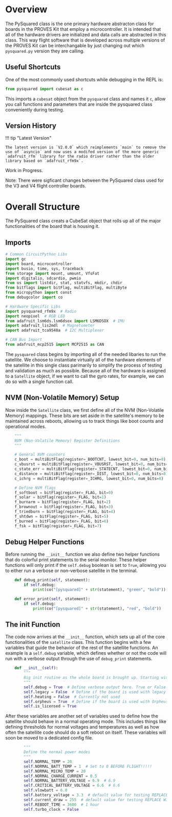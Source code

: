 # Overview
The PySquared class is the one primary hardware abstracton class for boards in the PROVES Kit that employ a microcontroller. It is intended that all of the hardware drivers are initialized and data calls are abstracted in this class. This way flight software that is developed across multiple versions of the PROVES Kit can be interchangable by just changing out which `pysquared.py` version they are calling. 

## Useful Shortcuts 
One of the most commonly used shortcuts while debugging in the REPL is: 
```py 
from pysquared import cubesat as c
```
This imports a `cubesat` object from the `pysquared` class and names it `c`, allow you call functions and parameters that are inside the pysquared class conveniently during testing. 

## Version History
!!! tip "Latest Version" 

    The latest version is `V2.0.0` which reimplements `main` to remove the use of `asyncio` and now uses a modifed version of the more generic `adafruit_rfm` library for the radio driver rather than the older library based on `adafruit_rfm9x`. 

Work in Progress.

Note: There were sigficant changes between the PySquared class used for the V3 and V4 flight controller boards. 

# Overall Structure
The PySquared class creats a CubeSat object that rolls up all of the major functionalities of the board that is housing it.

## Imports
```py
# Common CircuitPython Libs
import gc
import board, microcontroller
import busio, time, sys, traceback
from storage import mount, umount, VfsFat
import digitalio, sdcardio, pwmio
from os import listdir, stat, statvfs, mkdir, chdir
from bitflags import bitFlag, multiBitFlag, multiByte
from micropython import const
from debugcolor import co

# Hardware Specific Libs
import pysquared_rfm9x  # Radio
import neopixel  # RGB LED
from adafruit_lsm6ds.lsm6dsox import LSM6DSOX  # IMU
import adafruit_lis2mdl  # Magnetometer
import adafruit_tca9548a  # I2C Multiplexer

# CAN Bus Import
from adafruit_mcp2515 import MCP2515 as CAN
```
The `pysquared` class begins by importing all of the needed libaries to run the satellite. We choose to instantiate virtually all of the hardware elements of the satellite in this single class parimarily to simplify the process of testing and validation as much as possible. Because all of the hardware is assigned to a `Satellite` object, if we want to call the gyro rates, for example, we can do so with a single function call. 

## NVM (Non-Volatile Memory) Setup
Now inside the `Satellite` class, we first define all of the NVM (Non-Volatile Memory) mappings. These bits are set aside in the satellite's memory to be maintained across reboots, allowing us to track things like boot counts and operational modes. 

```py 
    """
    NVM (Non-Volatile Memory) Register Definitions
    """

    # General NVM counters
    c_boot = multiBitFlag(register=_BOOTCNT, lowest_bit=0, num_bits=8)
    c_vbusrst = multiBitFlag(register=_VBUSRST, lowest_bit=0, num_bits=8)
    c_state_err = multiBitFlag(register=_STATECNT, lowest_bit=0, num_bits=8)
    c_distance = multiBitFlag(register=_DIST, lowest_bit=0, num_bits=8)
    c_ichrg = multiBitFlag(register=_ICHRG, lowest_bit=0, num_bits=8)

    # Define NVM flags
    f_softboot = bitFlag(register=_FLAG, bit=0)
    f_solar = bitFlag(register=_FLAG, bit=1)
    f_burnarm = bitFlag(register=_FLAG, bit=2)
    f_brownout = bitFlag(register=_FLAG, bit=3)
    f_triedburn = bitFlag(register=_FLAG, bit=4)
    f_shtdwn = bitFlag(register=_FLAG, bit=5)
    f_burned = bitFlag(register=_FLAG, bit=6)
    f_fsk = bitFlag(register=_FLAG, bit=7)
```
## Debug Helper Functions
Before running the `__init__` function we also define two helper functions that do colorful print statements to the serial monitor. These helper functions will only print if the `self.debug` boolean is set to `True`, allowing you to either run a verbose or non-verbose satellite in the terminal. 

```py
    def debug_print(self, statement):
        if self.debug:
            print(co("[pysquared]" + str(statement), "green", "bold"))

    def error_print(self, statement):
        if self.debug:
            print(co("[pysquared]" + str(statement), "red", "bold"))
```
## The init Function
The code now arrives at the `__init__` function, which sets up all of the core functionalities of the `satellite` class. This function begins with a few variables that guide the behavior of the rest of the satellite functions. An example is a `self.debug` variable, which defines whether or not the code will run with a verbose output through the use of `debug_print` statements.
```py
    def __init__(self):
        """
        Big init routine as the whole board is brought up. Starting with config variables.
        """
        self.debug = True  # Define verbose output here. True or False
        self.legacy = False  # Define if the board is used with legacy or not
        self.heating = False  # Currently not used
        self.orpheus = True  # Define if the board is used with Orpheus or not
        self.is_licensed = True
```

After these variables are another set of variables used to define how the satellite should behave in a normal operating mode. This includes things like defining thresholds for normal voltages and temperatures as well as how often the satellite code should do a soft reboot on itself. These variables will soon be moved to a dedicated config file.
```py
        """
        Define the normal power modes
        """
        self.NORMAL_TEMP = 20
        self.NORMAL_BATT_TEMP = 1  # Set to 0 BEFORE FLIGHT!!!!!
        self.NORMAL_MICRO_TEMP = 20
        self.NORMAL_CHARGE_CURRENT = 0.5
        self.NORMAL_BATTERY_VOLTAGE = 6.9  # 6.9
        self.CRITICAL_BATTERY_VOLTAGE = 6.6  # 6.6
        self.vlowbatt = 6.0
        self.battery_voltage = 3.3  # default value for testing REPLACE WITH REAL VALUE
        self.current_draw = 255  # default value for testing REPLACE WITH REAL VALUE
        self.REBOOT_TIME = 3600  # 1 hour
        self.turbo_clock = False
```
